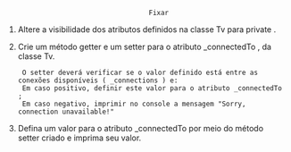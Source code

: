                                         Fixar

1. Altere a visibilidade dos atributos definidos na classe Tv para private .

2. Crie um método getter e um setter para o atributo _connectedTo , da classe Tv.

        O setter deverá verificar se o valor definido está entre as conexões disponíveis ( _connections ) e:
        Em caso positivo, definir este valor para o atributo _connectedTo ;
        Em caso negativo, imprimir no console a mensagem "Sorry, connection unavailable!"

3. Defina um valor para o atributo _connectedTo por meio do método setter criado e imprima seu valor.
